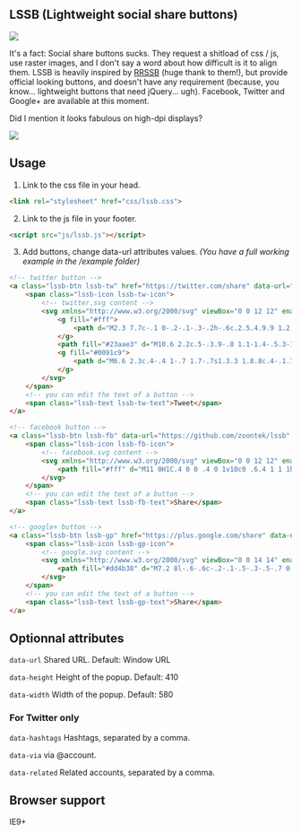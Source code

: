 ## LSSB (Lightweight social share buttons)

![](https://dl.dropboxusercontent.com/u/4181800/lssb.png)

It's a fact: Social share buttons sucks. They request a shitload of css / js, use raster images, and I don't say a word about how difficult is it to align them.
LSSB is heavily inspired by [RRSSB](https://github.com/kni-labs/rrssb) (huge thank to them!), but provide official looking buttons, and doesn't have any requirement (because, you know… lightweight buttons that need jQuery… ugh).
Facebook, Twitter and Google+ are available at this moment.

Did I mention it looks fabulous on high-dpi displays?

![](https://dl.dropboxusercontent.com/u/4181800/lssb_retina.png)

## Usage

1) Link to the css file in your head.

```html
<link rel="stylesheet" href="css/lssb.css">
```

2) Link to the js file in your footer.

```html
<script src="js/lssb.js"></script>
```

3) Add buttons, change data-url attributes values.
*(You have a full working example in the /example folder)*

```html
<!-- twitter button -->
<a class="lssb-btn lssb-tw" href="https://twitter.com/share" data-url="https://github.com/zoontek/lssb">
    <span class="lssb-icon lssb-tw-icon">
        <!-- twitter.svg content -->
        <svg xmlns="http://www.w3.org/2000/svg" viewBox="0 0 12 12" enable-background="new 0 0 12 12">
            <g fill="#fff">
                <path d="M2.3 7.7c-.1 0-.2-.1-.3-.2h-.6c.2.5.4.9.9 1.2.1.1.2.1.3.2.4-.2.8-.4 1.1-.7-.5 0-.9-.2-1.4-.5zM1.7 4.4c-.3-.2-.6-.5-.8-.9-.1-.3-.2-.5-.2-.7 0 .2-.1.3-.1.5 0 .3.1.6.2.9.2.1.6.2.9.2zM10.8 3.5s-.1 1.3-.3 2-.5 1.2-.9 1.8c-.4.6-.9 1.1-1.4 1.6-.6.5-1.2.8-2 1.1-.8.3-1.6.4-2.5.4-.7 0-1.3-.1-1.9-.3-.4.1-.8.2-1.3.2h-.6c1.1.7 2.4 1.1 3.8 1.1.9 0 1.7-.1 2.5-.4.8-.3 1.4-.6 2-1.1.5-.5 1-1 1.4-1.6.4-.6.7-1.2.9-1.9s.3-1.3.3-2V3.5zM1.6 7.1c-.1-.2-.1-.4-.2-.6h.5c.2 0 .4 0 .7-.1-.6-.1-1.1-.4-1.4-.8-.1-.1-.2-.3-.3-.4-.1 0-.2-.1-.3-.1 0 .6.2 1.1.6 1.6.1.1.3.2.4.4z"/>
            </g>
            <path fill="#23aae3" d="M10.6 2.2c.5-.3.9-.8 1.1-1.4-.5.3-1 .5-1.6.6C9.6.9 9 .6 8.3.6s-1.3.3-1.7.7-.7 1.1-.7 1.8c0 .2 0 .4.1.6-1-.1-1.9-.4-2.8-.8-.9-.5-1.6-1.1-2.3-1.8-.2.4-.3.8-.3 1.2s.1.8.3 1.2.5.7.8.9c-.4 0-.8-.1-1.1-.3 0 .6.2 1.1.6 1.6.3.3.8.6 1.4.7-.3.1-.5.1-.7.1h-.5c.2.5.4.9.9 1.2.5.3.9.5 1.4.5-.9.7-1.9 1.1-3.1 1.1H0c1.1.7 2.4 1.1 3.8 1.1.9 0 1.7-.1 2.5-.4.8-.3 1.4-.6 2-1.1.5-.5 1-1 1.4-1.6s.7-1.2.9-1.9.3-1.3.3-2v-.3c.5-.4.9-.8 1.2-1.3-.6.2-1 .3-1.5.4z"/>
            <g fill="#0091c9">
                <path d="M6.6 2.3c.4-.4 1-.7 1.7-.7s1.3.3 1.8.8c.4-.1.7-.2.5-.2.5-.3.9-.8 1.1-1.4-.5.3-1 .5-1.6.6C9.6.9 9 .6 8.3.6s-1.3.3-1.7.7c-.4.4-.7 1.1-.7 1.8 0 .2 0 .3.1.5 0-.6.3-1 .6-1.3zM.9 2.1c.7.7 1.4 1.3 2.3 1.8.9.4 1.8.7 2.8.8-.1-.2-.1-.4-.1-.6 0-.1 0-.3.1-.4-1-.1-1.9-.4-2.7-.8-1-.5-1.7-1.1-2.4-1.8-.2.4-.3.8-.3 1.2 0 .2 0 .3.1.5 0-.3.1-.5.2-.7z"/>
            </g>
        </svg>
    </span>
    <!-- you can edit the text of a button -->
    <span class="lssb-text lssb-tw-text">Tweet</span>
</a>

<!-- facebook button -->
<a class="lssb-btn lssb-fb" data-url="https://github.com/zoontek/lssb" href="https://www.facebook.com/sharer/sharer.php">
    <span class="lssb-icon lssb-fb-icon">
        <!-- facebook.svg content -->
        <svg xmlns="http://www.w3.org/2000/svg" viewBox="0 0 12 12" enable-background="new 0 0 12 12">
            <path fill="#fff" d="M11 0H1C.4 0 0 .4 0 1v10c0 .6.4 1 1 1h5V8H4V6h2V4.3c0-.7.2-1.3.6-1.7.4-.4 1-.6 1.7-.6.4 0 1.2 0 1.7.1V4H9c-.4 0-.6.1-.8.2-.1.2-.2.4-.2.7V6h2v2H8v4h3c.6 0 1-.4 1-1V1c0-.6-.4-1-1-1z"/>
        </svg>
    </span>
    <!-- you can edit the text of a button -->
    <span class="lssb-text lssb-fb-text">Share</span>
</a>

<!-- google+ button -->
<a class="lssb-btn lssb-gp" href="https://plus.google.com/share" data-url="https://github.com/zoontek/lssb">
    <span class="lssb-icon lssb-gp-icon">
        <!-- google.svg content -->
        <svg xmlns="http://www.w3.org/2000/svg" viewBox="0 0 14 14" enable-background="new 0 0 14 14">
            <path fill="#dd4b38" d="M7.2 8l-.6-.6c-.2-.1-.5-.3-.5-.7 0-.4.3-.7.5-.9.8-.6 1.5-1.3 1.5-2.6S7.5 1.3 7.2 1h.9L9 0H5.4c-1 0-2.2.1-3.3 1C1.3 1.7.9 2.6.9 3.5c0 1.4 1.1 2.9 3 2.9h.6c0 .1-.1.3-.1.6 0 .6 0 .8.3 1.1-.9.1-2.2.2-3.3.9C.3 9.6 0 10.7 0 11.4 0 12.7 1.3 14 3.9 14c3.2 0 4.8-1.7 4.8-3.5C8.8 9.3 8 8.6 7.2 8zM2.5 2.6c0-.5.1-1 .4-1.4.3-.4.8-.6 1.3-.6C5.7.6 6.5 2.7 6.5 4c0 .3 0 .9-.5 1.3-.2.3-.7.5-1.2.5-1.6 0-2.3-2-2.3-3.2zm2.3 10.6c-2 0-3.2-.9-3.2-2.2s1.1-1.7 1.5-1.8c.8-.3 1.8-.3 1.8-.3h.7c1.1.5 2 1.5 2 2.4-.1 1.1-1 1.9-2.8 1.9zM14 6h-2V4h-1v2H9v1h2v2h1V7h2z"/>
        </svg>
    </span>
    <!-- you can edit the text of a button -->
    <span class="lssb-text lssb-gp-text">Share</span>
</a>
```

## Optionnal attributes

`data-url`
Shared URL.
Default: Window URL

`data-height`
Height of the popup.
Default: 410

`data-width`
Width of the popup.
Default: 580

### For Twitter only

`data-hashtags`
Hashtags, separated by a comma.

`data-via`
via @account.

`data-related`
Related accounts, separated by a comma.

## Browser support

IE9+
